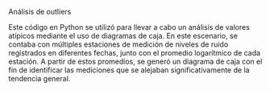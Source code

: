 Análisis de outliers

Este código en Python se utilizó para llevar a cabo un análisis de valores atípicos mediante el uso de diagramas de caja. En este escenario, se contaba con múltiples estaciones de medición de niveles de ruido registrados en diferentes fechas, junto con el promedio logarítmico de cada estación. A partir de estos promedios, se generó un diagrama de caja con el fin de identificar las mediciones que se alejaban significativamente de la tendencia general.
